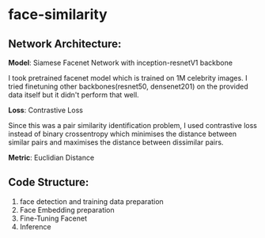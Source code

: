 # face-similarity

## Network Architecture:
**Model**: Siamese Facenet Network with inception-resnetV1 backbone

I took pretrained facenet model which is trained on 1M celebrity images. I tried finetuning other backbones(resnet50, densenet201) on the provided data itself but it didn't perform that well.

**Loss**: Contrastive Loss

Since this was a pair similarity identification problem, I used contrastive loss instead of binary crossentropy which minimises the distance between similar pairs and maximises the distance between dissimilar pairs.   

**Metric**: Euclidian Distance

## Code Structure:
1.	face detection and training data preparation
2.	Face Embedding preparation
3.	Fine-Tuning Facenet
4.	Inference
